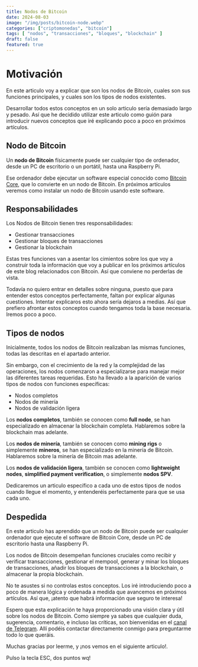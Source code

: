 ```yaml
---
title: Nodos de Bitcoin
date: 2024-08-03
image: "/img/posts/bitcoin-node.webp"
categories: ["criptomonedas", "bitcoin"]
tags: [ "nodos", "transacciones", "bloques", "blockchain" ]
draft: false
featured: true
---
```


# Motivación

En este articulo voy a explicar que son los nodos de Bitcoin, cuales son sus funciones principales, y cuales son los tipos de nodos existentes.

Desarrollar todos estos conceptos en un solo articulo sería demasiado largo y pesado. Así que he decidido utilizar este articulo como guión para introducir nuevos conceptos que iré explicando poco a poco en próximos artículos.

## Nodo de Bitcoin

Un **nodo de Bitcoin** físicamente puede ser cualquier tipo de ordenador, desde un PC de escritorio o un portátil, hasta una Raspberry Pi.

Ese ordenador debe ejecutar un software especial conocido como [Bitcoin Core](https://bitcoin.org/es/descargar), que lo convierte en un nodo de Bitcoin. En próximos artículos veremos como instalar un nodo de Bitcoin usando este software.

## Responsabilidades

Los Nodos de Bitcoin tienen tres responsabilidades:

- Gestionar transacciones
- Gestionar bloques de transacciones
- Gestionar la blockchain

Estas tres funciones van a asentar los cimientos sobre los que voy a construir toda la información que voy a publicar en los próximos artículos de este blog relacionados con Bitcoin. Así que conviene no perderlas de vista.

Todavía no quiero entrar en detalles sobre ninguna, puesto que para entender estos conceptos perfectamente, faltan por explicar algunas cuestiones. Intentar explicaros esto ahora sería dejaros a medias. Así que prefiero afrontar estos conceptos cuando tengamos toda la base necesaria. Iremos poco a poco.

## Tipos de nodos

Inicialmente, todos los nodos de Bitcoin realizaban las mismas funciones, todas las descritas en el apartado anterior.

Sin embargo, con el crecimiento de la red y la complejidad de las operaciones, los nodos comenzaron a especializarse para manejar mejor las diferentes tareas requeridas. Esto ha llevado a la aparición de varios tipos de nodos con funciones específicas:

- Nodos completos
- Nodos de minería
- Nodos de validación ligera

Los **nodos completos**, también se conocen como **full node**, se han especializado en almacenar la blockchain completa. Hablaremos sobre la blockchain mas adelante.

Los **nodos de minería**, también se conocen como **mining rigs** o simplemente **mineros**, se han especializado en la minería de Bitcoin. Hablaremos sobre la minería de Bitcoin mas adelante.

Los **nodos de validación ligera**, también se conocen como **lightweight nodes**, **simplified payment verification**, o simplemente **nodos SPV**.

Dedicaremos un articulo específico a cada uno de estos tipos de nodos cuando llegue el momento, y entenderéis perfectamente para que se usa cada uno.

## Despedida

En este articulo has aprendido que un nodo de Bitcoin puede ser cualquier ordenador que ejecute el software de Bitcoin Core, desde un PC de escritorio hasta una Raspberry Pi.

Los nodos de Bitcoin desempeñan funciones cruciales como recibir y verificar transacciones, gestionar el mempool, generar y minar los bloques de transacciones, añadir los bloques de transacciones a la blockchain, o almacenar la propia blockchain.

No te asustes si no controlas estos conceptos. Los iré introduciendo poco a poco de manera lógica y ordenada a medida que avancemos en próximos artículos. Así que, ¡atento que habrá información que seguro te interesa!

Espero que esta explicación te haya proporcionado una visión clara y útil sobre los nodos de Bitcoin. Como siempre ya sabes que cualquier duda, sugerencia, comentario, e incluso las críticas, son bienvenidas en el [canal de Telegram](https://t.me/lateclaescape). Allí podéis contactar directamente conmigo para preguntarme todo lo que queráis.

Muchas gracias por leerme, y ¡nos vemos en el siguiente articulo!.

Pulso la tecla ESC, dos puntos wq!

